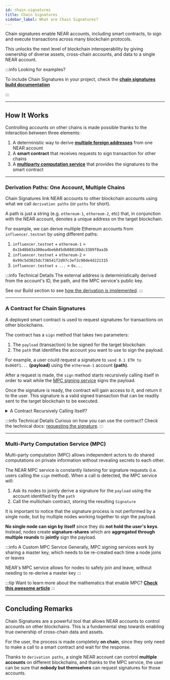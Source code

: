```yaml
---
id: chain-signatures
title: Chain Signatures
sidebar_label: What are Chain Signatures?
---
```


Chain signatures enable NEAR accounts, including smart contracts, to sign and execute transactions across many blockchain protocols.

This unlocks the next level of blockchain interoperability by giving ownership of diverse assets, cross-chain accounts, and data to a single NEAR account.

:::info Looking for examples?

To include Chain Signatures in your project, check the [**chain signatures build documentation**](../../8.abstraction/chain-signatures.md)

:::

---

## How It Works

Controlling accounts on other chains is made possible thanks to the interaction between three elements:

1. A deterministic way to derive [**multiple foreign addresses**](#one-account-multiple-chains) from one NEAR account
2. A **smart contract** that receives requests to sign transaction for other chains
3. A [**multiparty computation service**](#multi-party-computation-service-mpc) that provides the signatures to the smart contract

<hr class="subsection" />

### Derivation Paths: One Account, Multiple Chains
Chain Signatures link NEAR accounts to other blockchain accounts using what we call `derivation paths` (or `paths` for short). 

A path is just a string (e.g. `ethereum-1`, `ethereum-2`, etc) that, in conjunction with the NEAR account, denotes a unique address on the target blockchain.

For example, we can derive multiple Ethereum accounts from `influencer.testnet` by using different paths:

  1. `influencer.testnet` + `ethereum-1` = `0x1b48b83a308ea4beb845db088180dc3389f8aa3b`
  2. `influencer.testnet` + `ethereum-2` = `0x99c5d3025dc736541f2d97c3ef3c90de4d221315`
  3. `influencer.testnet` + `...` = `0x...` 

:::info Technical Details
The external address is deterministically derived from the account's ID, the path, and the MPC service's public key.

See our Build section to see [how the derivation is implemented](../../8.abstraction/chain-signatures.md#1-deriving-the-foreign-address).
:::

<hr class="subsection" />

### A Contract for Chain Signatures
A deployed smart contract is used to request signatures for transactions on other blockchains.

The contract has a `sign` method that takes two parameters:
  1. The `payload` (transaction) to be signed for the target blockchain
  2. The `path` that identifies the account you want to use to sign the payload.

For example, a user could request a signature to `send 0.1 ETH to 0x060f1...` **(payload)** using the `ethereum-1` account **(path)**.

After a request is made, the `sign` method starts recursively calling itself in order to wait while the [MPC signing service](#multi-party-computation-service-mpc) signs the payload. 

Once the signature is ready, the contract will gain access to it, and return it to the user. This signature is a valid signed transaction that can be readily sent to the target blockchain to be executed.

<details>
<summary> A Contract Recursively Calling Itself? </summary>

NEAR smart contracts are unable to halt execution and await the completion of a process. To solve this, one can make the contract call itself again and again checking on each iteration if the result is ready.

Note that each call will take one block, and thus result on ~1s of waiting. After some time the contract will either return a result - since somebody external provided it - or run out of GAS waiting.

</details>

:::info Technical Details
Curious on how you can use the contract? Check the technical docs: [requesting the signature](../../8.abstraction/chain-signatures.md#3-requesting-the-signature).
:::

<hr class="subsection" />

### Multi-Party Computation Service (MPC)
Multi-party computation (MPC) allows independent actors to do shared computations on private information without revealing secrets to each other.

The NEAR MPC service is constantly listening for signature requests (i.e. users calling the `sign` method). When a call is detected, the MPC service will:
  1. Ask its nodes to jointly derive a signature for the `payload` using the account identified by the `path`
  2. Call the multichain contract, storing the resulting `Signature`

It is important to notice that the signature process is not performed by a single node, but by multiple nodes working together to sign the payload.

**No single node can sign by itself** since they do **not hold the user's keys**. Instead, nodes create **signature-shares** which are **aggregated through multiple rounds** to **jointly** sign the payload.

:::info A Custom MPC Service
Generally, MPC signing services work by sharing a master key, which needs to be re-created each time a node joins or leaves

NEAR's MPC service allows for nodes to safely join and leave, without needing to re-derive a master key
:::

:::tip
Want to learn more about the mathematics that enable MPC? [**Check this awesome article**](https://www.zellic.io/blog/mpc-from-scratch/)
:::

---

## Concluding Remarks
Chain Signatures are a powerful tool that allows NEAR accounts to control accounts on other blockchains. This is a fundamental step towards enabling true ownership of cross-chain data and assets.

For the user, the process is made completely **on chain**, since they only need to make a call to a smart contract and wait for the response.

Thanks to `derivation paths`, a single NEAR account can control **multiple accounts** on different blockchains, and thanks to the MPC service, the user can be sure that **nobody but themselves** can request signatures for those accounts.

